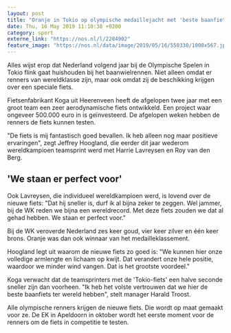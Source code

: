 ```yaml
---
layout: post
title: "Oranje in Tokio op olympische medaillejacht met 'beste baanfiets ter wereld'"
date: Thu, 16 May 2019 11:10:38 +0200
category: sport
externe_link: "https://nos.nl/l/2284902"
feature_image: "https://nos.nl/data/image/2019/05/16/550330/1008x567.jpg"
---
```


<p>Alles wijst erop dat Nederland volgend jaar bij de Olympische Spelen in Tokio flink gaat huishouden bij het baanwielrennen. Niet alleen omdat er renners van wereldklasse zijn, maar ook omdat zij de beschikking krijgen over een speciale fiets.</p>
<p>Fietsenfabrikant Koga uit Heerenveen heeft de afgelopen twee jaar met een groot team een zeer aerodynamische fiets ontwikkeld. Een project waar ongeveer 500.000 euro in is geïnvesteerd. De afgelopen weken hebben de renners de fiets kunnen testen.</p>
<p>"De fiets is mij fantastisch goed bevallen. Ik heb alleen nog maar positieve ervaringen", zegt Jeffrey Hoogland, die eerder dit jaar wederom wereldkampioen teamsprint werd met Harrie Lavreysen en Roy van den Berg.</p>
<h2>'We staan er perfect voor'</h2>
<p>Ook Lavreysen, die individueel wereldkampioen werd, is lovend over de nieuwe fiets: "Dat hij sneller is, durf ik al bijna zeker te zeggen. Wel jammer, bij de WK reden we bijna een wereldrecord. Met deze fiets zouden we dat al gehad hebben. We staan er perfect voor."</p>
<p>Bij de WK veroverde Nederland zes keer goud, vier keer zilver en één keer brons. Oranje was dan ook winnaar van het medailleklassement.</p>
<p>Hoogland legt uit waarom de nieuwe fiets zo goed is: "We kunnen hier onze volledige armlengte en lichaam op kwijt. Dat verandert onze hele positie, waardoor we minder wind vangen. Dat is het grootste voordeel."</p>
<p>Koga verwacht dat de teamsprinters met de 'Tokio-fiets' een halve seconde sneller zijn dan voorheen. "Ik heb het volste vertrouwen dat we hier de beste baanfiets ter wereld hebben", stelt manager Harald Troost.</p>
<p>Alle olympische renners krijgen de nieuwe fiets. Die wordt op maat gemaakt voor ze. De EK in Apeldoorn in oktober wordt het eerste moment voor de renners om de fiets in competitie te testen.</p>
